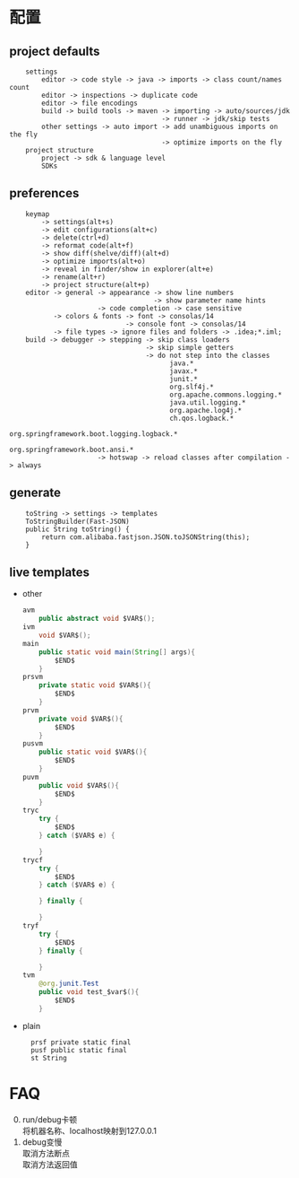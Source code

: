 # 配置
## project defaults
        settings
            editor -> code style -> java -> imports -> class count/names count
            editor -> inspections -> duplicate code
            editor -> file encodings
            build -> build tools -> maven -> importing -> auto/sources/jdk
                                          -> runner -> jdk/skip tests
            other settings -> auto import -> add unambiguous imports on the fly
			                              -> optimize imports on the fly
        project structure
            project -> sdk & language level
            SDKs

## preferences
        keymap
            -> settings(alt+s)
            -> edit configurations(alt+c)
            -> delete(ctrl+d)
            -> reformat code(alt+f)
            -> show diff(shelve/diff)(alt+d)
            -> optimize imports(alt+o)
            -> reveal in finder/show in explorer(alt+e)
            -> rename(alt+r)
            -> project structure(alt+p)
        editor -> general -> appearance -> show line numbers
                                        -> show parameter name hints
                          -> code completion -> case sensitive
               -> colors & fonts -> font -> consolas/14
                                 -> console font -> consolas/14
               -> file types -> ignore files and folders -> .idea;*.iml;
        build -> debugger -> stepping -> skip class loaders
                                      -> skip simple getters
                                      -> do not step into the classes
                                            java.*
                                            javax.*
                                            junit.*
                                            org.slf4j.*
                                            org.apache.commons.logging.*
                                            java.util.logging.*
                                            org.apache.log4j.*
                                            ch.qos.logback.*
                                            org.springframework.boot.logging.logback.*
                                            org.springframework.boot.ansi.*
                          -> hotswap -> reload classes after compilation -> always

## generate
        toString -> settings -> templates
        ToStringBuilder(Fast-JSON)  
        public String toString() {
            return com.alibaba.fastjson.JSON.toJSONString(this);
        }

## live templates
- other
    ```java
    avm
        public abstract void $VAR$();
    ivm
        void $VAR$();
    main
        public static void main(String[] args){
            $END$
        }
    prsvm
        private static void $VAR$(){
            $END$
        }
    prvm
        private void $VAR$(){
            $END$
        }
    pusvm
        public static void $VAR$(){
            $END$
        }
    puvm
        public void $VAR$(){
            $END$
        }
    tryc
        try {
            $END$
        } catch ($VAR$ e) {

        }
    trycf
        try {
            $END$
        } catch ($VAR$ e) {

        } finally {

        }
    tryf
        try {
            $END$
        } finally {

        }
    tvm
        @org.junit.Test
        public void test_$var$(){
            $END$
        }
    ```
- plain

        prsf private static final
        pusf public static final
        st String

# FAQ
0. run/debug卡顿
<br>将机器名称、localhost映射到127.0.0.1
0. debug变慢
<br>取消方法断点
<br>取消方法返回值
